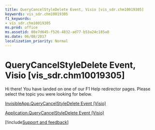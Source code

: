 ```yaml
---
title: QueryCancelStyleDelete Event, Visio [vis_sdr.chm10019305]
keywords: vis_sdr.chm10019305
f1_keywords:
- vis_sdr.chm10019305
ms.prod: office
ms.assetid: 08e7d645-f526-4832-ad77-b53a24c185a8
ms.date: 06/08/2017
localization_priority: Normal
---
```



# QueryCancelStyleDelete Event, Visio [vis_sdr.chm10019305]

Hi there! You have landed on one of our F1 Help redirector pages. Please select the topic you were looking for below.

[InvisibleApp.QueryCancelStyleDelete Event (Visio)](https://msdn.microsoft.com/library/89993c25-5e0c-0dac-4e90-2dd08d4e7360%28Office.15%29.aspx)

[Application.QueryCancelStyleDelete Event (Visio)](https://msdn.microsoft.com/library/7f3ce781-67d8-7a6e-d8f0-b077c8956b12%28Office.15%29.aspx)

[!include[Support and feedback](~/includes/feedback-boilerplate.md)]